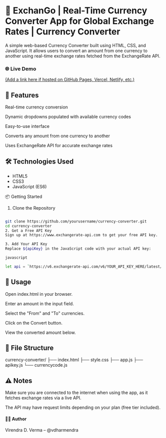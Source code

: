 # 💱 ExchanGo | Real-Time Currency Converter App for Global Exchange Rates | Currency Converter
A simple web-based Currency Converter built using HTML, CSS, and JavaScript. It allows users to convert an amount from one currency to another using real-time exchange rates fetched from the ExchangeRate API.

### 🌐 Live Demo
[(Add a link here if hosted on GitHub Pages, Vercel, Netlify, etc.)](https://vdharmendra.github.io/ExchanGo-Real-Time-Currency-Converter-App-for-Global-Exchange-Rates-Currency-Converter/)

## 🚀 Features
Real-time currency conversion

Dynamic dropdowns populated with available currency codes

Easy-to-use interface

Converts any amount from one currency to another

Uses ExchangeRate API for accurate exchange rates

## 🛠️ Technologies Used
- HTML5
- CSS3
- JavaScript (ES6)

📦 Getting Started
1. Clone the Repository
```bash

git clone https://github.com/yourusername/currency-converter.git
cd currency-converter
2. Get a Free API Key
Sign up at https://www.exchangerate-api.com to get your free API key.

3. Add Your API Key
Replace ${apiKey} in the JavaScript code with your actual API key:

javascript

let api = `https://v6.exchangerate-api.com/v6/YOUR_API_KEY_HERE/latest/USD`;
```

## 🧩 Usage
Open index.html in your browser.

Enter an amount in the input field.

Select the "From" and "To" currencies.

Click on the Convert button.

View the converted amount below.

## 📂 File Structure

currency-converter/
├── index.html
├── style.css
├── app.js
├── apikey.js
└── currencycode.js


## ⚠️ Notes
Make sure you are connected to the internet when using the app, as it fetches exchange rates via a live API.

The API may have request limits depending on your plan (free tier included).



#### 🙋‍♂️ Author
Virendra D. Verma – @vdharmendra